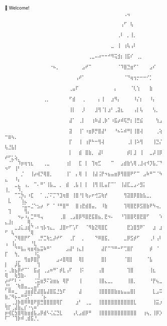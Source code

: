<div aligh="left">
🌃 Welcome!
  ⠀⠀⠀⠀⠀⠀⠀⠀⠀⠀⠀⠀⠀⠀⠀⠀⠀⠀⠀⠀⠀⠀⠀⠀⠀⠀⠀⠀⠀⠀⠀⠀⠀⠀⠀⠀⠀⢀⢤⠀⠀⠀⠀⠀⠀⠀⠀⠀⠀⠀⠀⠀⠀⠀⠀⠀⠀⠀⠀⠀⠀⠀⠀⠀⠀
⠀⠀⠀⠀⠀⠀⠀⠀⠀⠀⠀⠀⠀⠀⠀⠀⠀⠀⠀⠀⠀⠀⠀⠀⠀⠀⠀⠀⠀⠀⠀⠀⠀⠀⠀⠀⢠⠋⠀⢧⠀⠀⠀⠀⠀⠀⠀⠀⠀⠀⠀⠀⠀⠀⠀⠀⠀⠀⠀⠀⠀⠀⠀⠀⠀
⠀⠀⠀⠀⠀⠀⠀⠀⠀⠀⠀⠀⠀⠀⠀⠀⠀⠀⠀⠀⠀⠀⠀⠀⠀⠀⠀⠀⠀⠀⠀⠀⠀⠀⠀⢀⠇⠀⡀⢸⡀⠀⠀⠀⠀⠀⠀⠀⠀⠀⠀⠀⠀⠀⠀⠀⠀⠀⠀⠀⠀⠀⠀⠀⠀
⠀⠀⠀⠀⠀⠀⠀⠀⠀⠀⠀⠀⠀⠀⠀⠀⠀⠀⠀⠀⠀⠀⠀⠀⠀⠀⠀⠀⠀⠀⠀⠀⠀⣀⠀⢸⠀⢰⢧⢠⠇⠀⠀⠀⠀⠀⠀⠀⠀⠀⠀⠀⠀⠀⠀⠀⠀⠀⠀⠀⠀⠀⠀⠀⠀
⠀⠀⠀⠀⠀⠀⠀⠀⠀⠀⠀⠀⠀⠀⠀⠀⠀⠀⠀⠀⠀⠀⠀⠀⠀⠀⢀⣀⠤⠴⠒⠒⠚⠻⢭⣺⡆⢸⣯⠎⠀⢀⡀⠀⠀⠀⠀⠀⠀⠀⠀⠀⠀⠀⠀⠀⠀⠀⠀⠀⠀⠀⠀⠀⠀
⠀⠀⠀⠀⠀⠀⠀⠀⠀⠀⠀⠀⠀⠀⠐⠦⡀⠀⠀⠀⠀⠀⠀⠀⣠⠞⠉⠀⠀⠀⠀⠀⠀⠀⠀⠈⠹⣿⣙⣶⠋⠁⠀⠀⠀⣠⠎⠀⠀⠀⠀⠀⠀⠀⠀⠀⠀⠀⠀⠀⠀⠀⠀⠀⠀
⠀⠀⠀⠀⠀⠀⠀⠀⠀⠀⠀⠀⠀⠀⠀⠀⠀⠀⠀⠀⠀⠀⢠⠞⠁⠀⠀⠀⠀⠀⠀⠀⠀⠀⠀⠀⠀⠈⠙⢶⢲⡒⠒⠒⠊⡁⠀⠀⠀⠀⠀⠀⠀⠀⠀⠀⠀⠀⠀⠀⠀⠀⠀⠀⠀
⠀⠀⠀⠀⠀⠀⠀⠀⠀⠀⠀⠀⠀⠀⠀⠀⠀⠀⠀⠀⢀⣤⠏⠀⠀⠀⠀⠀⠀⠀⠀⠀⠀⠀⡄⠀⠀⠀⠀⠈⢇⢱⠀⠀⠀⣷⠀⠀⠀⠀⠀⠀⠀⠀⠀⠀⠀⠀⠀⠀⠀⠀⠀⠀⠀
⠀⠀⠀⠀⠀⠀⠀⠀⠀⠀⠀⠀⢀⡀⠀⠀⠀⠀⠀⠀⠋⣾⠀⠀⢀⠀⠀⠀⠀⡄⢸⠀⠀⣰⠻⡄⠀⠀⠀⠀⠸⡌⡆⠀⠀⠸⡄⠀⠀⠀⠀⠀⠀⠀⠀⠀⠀⠀⠀⠀⠀⠀⠀⠀⠀
⠀⠀⠀⠀⠀⠀⠀⠀⠀⠀⠀⠀⠀⠀⠀⠀⠀⠀⠀⠀⢸⡇⠀⠀⡸⠀⠀⠀⣸⢻⠈⡇⣰⠃⢀⣽⣆⠀⠀⠀⢠⡇⢧⠀⠀⠀⢣⡀⠀⠀⠀⠀⠀⠀⠀⠀⠀⠀⠀⠀⠀⠀⠀⠀⠀
⠀⠀⠀⠀⠀⠀⠀⠀⠀⠀⠀⠀⠀⠀⠀⠀⠀⠀⠀⠀⣼⠁⠀⢀⡇⠀⠀⢰⠷⣼⢀⡷⠁⠰⣯⡴⠾⢯⡛⡆⢸⣛⣮⠀⠀⠀⠀⢳⣠⠀⠀⠀⠀⠀⠀⠀⠀⠀⠀⠀⠀⠀⠀⠀⠀
⠀⠀⠀⠀⠀⠀⠀⠀⠀⠀⠀⠀⠀⠀⠀⠀⠀⠀⠀⠀⣽⠀⠀⢸⠁⠰⣶⡿⡛⣿⣼⠃⠀⠀⠘⠦⠥⠾⠛⡇⢸⣿⢼⠀⠀⠀⠀⢀⢵⠒⣶⢦⡀⠀⠀⠀⠀⠀⠀⠀⠀⠀⠀⠀⠀
⠀⠀⠀⠀⠀⠀⠀⠀⠀⠀⠀⠀⠀⠀⠀⠀⠀⠀⠀⠀⡏⠀⠀⢸⠀⢰⡟⠓⠒⢻⢼⠀⠀⠀⠀⠀⠀⠀⢀⡇⢸⠵⢻⠀⠀⠀⢸⣙⡌⢧⣘⣧⡇⠀⠀⠀⠀⠀⠀⠀⠀⠀⠀⠀⠀
⠀⠀⠀⠀⠀⠀⠀⠀⠀⠀⠀⠀⠀⠀⠀⠀⠀⠀⠀⠀⡇⠀⠀⣾⠀⣿⣷⡀⠀⣼⠇⠀⠀⠀⠀⠀⠀⠀⡾⡇⣸⠀⢸⠀⠀⣀⡼⢸⡿⠞⠋⣅⢵⡀⠀⠀⠀⠀⠀⠀⠀⠀⠀⠀⠀
⠀⠈⠁⠀⠹⡶⢶⢲⣆⠀⠀⠀⢀⣀⠀⠀⠀⠀⠀⢰⡇⠀⠀⣏⠀⡇⠀⢹⢶⣋⠀⠀⠀⠉⠀⠀⣠⣾⣷⢣⢿⢀⣸⢴⠺⡹⣧⡈⠙⠲⠋⠀⢸⠃⠀⠀⠀⠀⠀⠀⠀⠀⠀⠀⠀
⠀⠀⠀⠀⠀⡈⠀⠀⢸⡴⢾⡙⢿⣿⡀⠀⠀⠀⠀⢸⠁⠀⡄⢿⠀⡇⠀⢸⣼⢨⡟⠲⣦⣤⣶⡿⢻⣿⣿⠟⠋⠉⠀⣠⠷⠛⠉⠈⠳⣄⠀⠀⠸⡄⠀⠀⠀⠀⠀⠀⠀⠀⠀⠀⠀
⠀⠀⠀⣀⣄⠀⢠⡀⠀⠉⠄⠛⠁⢸⣧⣀⠀⡀⠀⣾⠀⢀⣧⢸⠀⡇⠀⢸⢻⢸⣇⣤⡏⠉⠁⠀⢸⣼⣏⣀⣠⠔⣻⡅⠀⠀⠀⠀⠀⢸⡀⠀⠀⠹⡀⠀⠀⠀⠀⠀⠀⠀⠀⠀⠀
⠀⠀⠀⠉⢉⡳⡄⠰⣏⠀⠀⠁⢀⡈⠍⡉⠙⣹⢶⣿⠀⢸⣿⠘⡇⢷⡤⠖⢚⣩⢷⡞⠀⠀⠀⠀⠀⢻⣽⣿⡿⣿⣷⣧⣀⡀⠀⠀⠀⠀⣇⠀⠀⠀⢱⣄⠀⠀⠀⠀⠀⠀⠀⠀⠀
⠀⠀⠀⠀⠀⠨⣥⠤⣈⠑⣢⡴⠀⠋⠀⠁⠘⠛⣿⠛⠀⠀⣿⢰⣟⣾⣿⣤⡀⠀⠸⣷⠀⠀⠀⠀⠀⢹⢿⣿⣟⡿⣫⣿⣷⠟⠳⢤⡀⠀⢹⠀⠀⠀⠀⢻⡄⠀⠀⠀⠀⠀⠀⠀⠀
⠀⠀⠀⠀⠲⡤⠰⡄⣉⠛⠻⢤⠀⠀⠀⠀⠀⢀⣿⠀⢀⣠⣿⡿⠻⣿⣟⣯⣿⣦⡀⣟⠲⠄⠀⠀⠘⢹⣿⣿⢟⣿⣟⣿⠋⠀⠀⠀⠱⣄⣸⡆⠀⠀⠀⠀⢿⡀⠀⠀⠀⠀⠀⠀⠀
⠀⠀⠀⣀⣰⣅⣰⣾⠙⠠⠆⢲⡧⢲⣄⡀⠀⣸⣿⠖⠋⢡⠏⠀⠀⠈⠻⣷⣝⢿⣿⣏⠀⠀⠀⠀⠀⠀⣟⣱⣿⣻⠟⠁⠀⠀⣰⠀⣰⠋⠀⢧⠀⠀⠀⠀⠈⢿⠀⠀⠀⠀⠀⠀⠀
⠀⠀⠀⡙⢿⣿⡟⠋⠀⠀⢀⡛⣉⢷⣂⡼⠞⠋⠀⠀⢀⡏⠀⠀⡀⠀⠀⠀⠙⠿⣿⣯⡀⠀⠀⠀⠀⣀⡿⣫⡾⠋⠀⠀⠀⢀⠇⢠⠇⢠⠀⢸⡄⠀⠀⠀⠀⠘⣇⠀⠀⠀⠀⠀⠀
⠀⠀⠀⠙⠛⣧⡄⢶⣶⢾⣦⣭⠷⠛⠁⠀⠀⠀⠀⣠⣼⠃⢰⣄⡇⠀⠀⠀⠀⠀⣼⡏⠉⠙⠛⠒⠋⢉⣿⡏⠀⠀⠀⠀⠀⡾⠀⠈⠀⡏⠀⠀⢳⡀⠀⠀⠀⠀⠸⣅⠀⠀⠀⠀⠀
⠀⠀⠀⢀⣀⠀⢻⣶⡿⣿⡏⠀⠀⠀⠀⠀⣠⠴⣿⢿⣿⠀⠀⢿⡇⠀⠀⠀⠀⠀⣿⡇⠀⠀⠀⠀⠀⠈⣿⡇⠀⠀⠀⠀⠈⣧⠀⠀⠀⡇⠀⠀⡼⣧⠀⠀⠀⠀⠀⢹⠀⠀⠀⠀⠀
⠄⢀⣷⣦⡿⠞⠉⠁⠀⣯⣴⠀⢀⣠⠶⠛⠁⡾⣇⢠⠏⠀⠀⢸⠅⠀⠀⠀⠀⢠⣿⠀⠀⠀⠀⠀⠀⠀⢹⣿⠀⠀⠀⠀⠀⢸⣆⠀⠀⢿⠀⠀⢷⣻⣷⠄⠀⠀⠀⢸⠀⠀⠀⠀⠀
⡴⠞⠋⠇⠐⠀⠀⠀⠀⢈⣭⣶⡻⠍⣵⣶⣦⠀⢿⡟⠀⠀⠀⢸⠀⠀⠀⠀⠀⢸⣿⣄⣀⡀⠀⠀⠀⠀⢸⣿⡀⠀⠀⠀⠀⠘⡟⢦⣀⣘⣃⠀⠈⢷⣿⣤⣀⣀⣤⠏⠀⠀⠀⠀⠀
⠁⠿⠶⣀⠀⠀⣰⣶⣾⣟⣼⣿⣧⣼⣿⣯⣘⣳⠏⠀⠀⠀⠀⣼⠀⠀⠀⠀⠀⢸⣿⣿⣿⣿⣷⣶⣦⣤⣤⣿⡇⠀⠀⠀⠀⠀⣇⣠⠭⣷⡈⠻⡦⠤⠛⢛⡍⠁⠀⠀⠈⡦⠀⠀⠀
⡀⠀⢀⣸⡷⣿⠿⠿⣿⠟⣿⣛⣿⣿⣿⣿⢿⡏⠀⠀⠀⠀⣰⠃⠀⢀⣀⠀⠀⢸⣿⣿⣿⣿⣿⣿⣿⣿⣿⣿⣇⠀⠀⠀⠀⠀⢸⣭⡰⢻⡏⢀⣼⣷⣄⡎⠐⢢⠶⠁⠀⠀⠀⠀⠀
⡶⢾⣏⣳⣿⢿⣷⣶⣾⣧⣠⡿⣾⠣⢌⣌⣙⣇⠀⠀⠀⢠⢇⣠⣾⡿⠛⠀⠀⢸⣿⣿⣿⣿⣿⣿⣿⣿⣿⣿⣿⠀⠀⢰⢦⡀⢸⡿⡱⠏⠁⠈⢹⡷⠾⢀⣾⣯⡘⡀⠀⠀⠀⠀⠀
</div>
